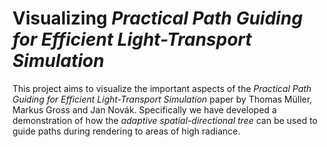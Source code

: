 # Visualizing *Practical Path Guiding for Efficient Light-Transport Simulation* 

This project aims to visualize the important aspects of the *Practical Path Guiding for Efficient Light-Transport Simulation* paper by Thomas Müller, Markus Gross and Jan Novák. Specifically we have developed a demonstration of how the *adaptive spatial-directional tree* can be used to guide paths during rendering to areas of high radiance. 


